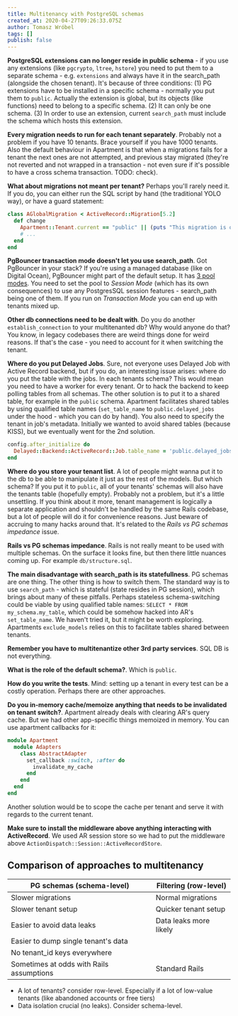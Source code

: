 ```yaml
---
title: Multitenancy with PostgreSQL schemas
created_at: 2020-04-27T09:26:33.075Z
author: Tomasz Wróbel
tags: []
publish: false
---
```


<!--
Alternative titles:
* Multitenancy with PostgreSQL schemas - navigating the minefield
* Multitenancy with PostgreSQL schemas - read before you go there

a series of blogposts?
* approaches to multitenancy
* pg schemas pitfalls
* performance
-->

**PostgreSQL extensions can no longer reside in public schema** - if you use any extensions (like `pgcrypto`, `ltree`, `hstore`) you need to put them to a separate schema - e.g. `extensions` and always have it in the search_path (alongside the chosen tenant). It's because of three conditions: (1) PG extensions have to be installed in a specific schema - normally you put them to `public`. Actually the extension is global, but its objects (like functions) need to belong to a specific schema. (2) It can only be one schema. (3) In order to use an extension, current `search_path` must include the schema which hosts this extension.

**Every migration needs to run for each tenant separately**. Probably not a problem if you have 10 tenants. Brace yourself if you have 1000 tenants. Also the default behaviour in Apartment is that when a migrations fails for a tenant the next ones are not attempted, and previous stay migrated (they're not reverted and not wrapped in a transaction - not even sure if it's possible to have a cross schema transaction. TODO: check).

**What about migrations not meant per tenant?** Perhaps you'll rarely need it. If you do, you can either run the SQL script by hand (the traditional YOLO way), or have a guard statement:

```ruby
class AGlobalMigration < ActiveRecord::Migration[5.2]
  def change
    Apartment::Tenant.current == "public" || (puts "This migration is only meant for public schema, skipping."; return)
    # ...
  end
end
```

**PgBouncer transaction mode doesn't let you use search_path**. Got PgBouncer in your stack? If you're using a managed database (like on Digital Ocean), PgBouncer might part of the default setup. It has [3 pool modes](https://www.pgbouncer.org/features.html). You need to set the pool to _Session Mode_ (which has its own consequences) to use any PostgresSQL session features - search_path being one of them. If you run on _Transaction Mode_ you can end up with tenants mixed up.

**Other db connections need to be dealt with**. Do you do another `establish_connection` to your multitenanted db? Why would anyone do that? You know, in legacy codebases there are weird things done for weird reasons. If that's the case - you need to account for it when switching the tenant. 

**Where do you put Delayed Jobs**. Sure, not everyone uses Delayed Job with Active Record backend, but if you do, an interesting issue arises: where do you put the table with the jobs. In each tenants schema? This would mean you need to have a worker for every tenant. Or to hack the backend to keep polling tables from all schemas. The other solution is to put it to a shared table, for example in the `public` schema. Apartment facilitates shared tables by using qualified table names (`set_table_name` to `public.delayed_jobs` under the hood - which you can do by hand). You also need to specify the tenant in job's metadata. Initially we wanted to avoid shared tables (because KISS), but we eventually went for the 2nd solution.

```ruby
config.after_initialize do
  Delayed::Backend::ActiveRecord::Job.table_name = 'public.delayed_jobs'
end
```

**Where do you store your tenant list**. A lot of people might wanna put it to the db to be able to manipulate it just as the rest of the models. But which schema? If you put it to `public`, all of your tenants' schemas will also have the tenants table (hopefully empty). Probably not a problem, but it's a little unsettling. If you think about it more, tenant management is logically a separate application and shouldn't be handled by the same Rails codebase, but a lot of people will do it for convenience reasons. Just beware of accruing to many hacks around that. It's related to the _Rails vs PG schemas impedance_ issue.

**Rails vs PG schemas impedance**. Rails is not really meant to be used with multiple schemas. On the surface it looks fine, but then there little nuances coming up. For example `db/structure.sql`. 

**The main disadvantage with search_path is its statefullness**. PG schemas are one thing. The other thing is how to switch them. The standard way is to use `search_path` - which is stateful (state resides in PG session), which brings about many of these pitfalls. Perhaps stateless schema-switching could be viable by using qualified table names: `SELECT * FROM my_schema.my_table`, which could be somehow hacked into AR's `set_table_name`. We haven't tried it, but it might be worth exploring. Apartments `exclude_models` relies on this to facilitate tables shared between tenants.

**Remember you have to multitenantize other 3rd party services**. SQL DB is not everything.

**What is the role of the default schema?**. Which is `public`.

**How do you write the tests**. Mind: setting up a tenant in every test can be a costly operation. Perhaps there are other approaches.

**Do you in-memory cache/memoize anything that needs to be invalidated on tenant switch?**. Apartment already deals with clearing AR's query cache. But we had other app-specific things memoized in memory. You can use apartment callbacks for it:

```ruby
module Apartment
  module Adapters
    class AbstractAdapter
      set_callback :switch, :after do
        invalidate_my_cache
      end
    end
  end
end
```

Another solution would be to scope the cache per tenant and serve it with regards to the current tenant.

**Make sure to install the middleware above anything interacting with ActiveRecord**. We used AR session store so we had to put the middleware above `ActionDispatch::Session::ActiveRecordStore`.


## Comparison of approaches to multitenancy

| PG schemas (schema-level) | Filtering (row-level) |
|------------|-----------|
| Slower migrations | Normal migrations |
| Slower tenant setup | Quicker tenant setup |
| Easier to avoid data leaks | Data leaks more likely |
| Easier to dump single tenant's data | |
| No tenant_id keys everywhere | |
| Sometimes at odds with Rails assumptions | Standard Rails |

* A lot of tenants? consider row-level. Especially if a lot of low-value tenants (like abandoned accounts or free tiers)
* Data isolation crucial (no leaks). Consider schema-level.


